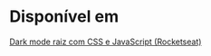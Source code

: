 # Disponível em

[Dark mode raiz com CSS e JavaScript (Rocketseat)](https://www.youtube.com/watch?v=BvhYm0BOLvA)
